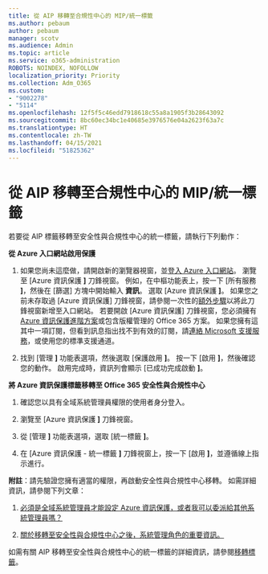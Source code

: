 ```yaml
---
title: 從 AIP 移轉至合規性中心的 MIP/統一標籤
ms.author: pebaum
author: pebaum
manager: scotv
ms.audience: Admin
ms.topic: article
ms.service: o365-administration
ROBOTS: NOINDEX, NOFOLLOW
localization_priority: Priority
ms.collection: Adm_O365
ms.custom:
- "9002278"
- "5114"
ms.openlocfilehash: 12f5f5c46edd7918618c55a8a1905f3b28643092
ms.sourcegitcommit: 8bc60ec34bc1e40685e3976576e04a2623f63a7c
ms.translationtype: HT
ms.contentlocale: zh-TW
ms.lasthandoff: 04/15/2021
ms.locfileid: "51825362"
---
```

# <a name="migration-from-aip-to-mipunified-labeling-in-the-compliance-center"></a>從 AIP 移轉至合規性中心的 MIP/統一標籤

若要從 AIP 標籤移轉至安全性與合規性中心的統一標籤，請執行下列動作：

**從 Azure 入口網站啟用保護**

1. 如果您尚未這麼做，請開啟新的瀏覽器視窗，並[登入 Azure 入口網站](https://docs.microsoft.com/azure/information-protection/deploy-use/configure-policy#signing-in-to-the-azure-portal)。 瀏覽至 [Azure 資訊保護 **]** 刀鋒視窗。 例如，在中樞功能表上，按一下 [所有服務 **]**，然後在 [篩選] 方塊中開始輸入 **資訊**。 選取 [Azure 資訊保護 **]**。 如果您之前未存取過 [Azure 資訊保護] 刀鋒視窗，請參閱一次性的[額外步驟](https://docs.microsoft.com/azure/information-protection/deploy-use/configure-policy#to-access-the-azure-information-protection-blade-for-the-first-time)以將此刀鋒視窗新增至入口網站。 若要開啟 [Azure 資訊保護] 刀鋒視窗，您必須擁有 [Azure 資訊保護進階方案](https://www.microsoft.com/cloud-platform/azure-information-protection-pricing)或包含版權管理的 Office 365 方案。 如果您擁有這其中一項訂閱，但看到訊息指出找不到有效的訂閱，請[連絡 Microsoft 支援服務](https://docs.microsoft.com/azure/information-protection/get-started/information-support#to-contact-microsoft-support)，或使用您的標準支援通道。

2. 找到 [管理 **]** 功能表選項，然後選取 [保護啟用 **]**。 按一下 [啟用 **]**，然後確認您的動作。 啟用完成時，資訊列會顯示 [已成功完成啟動 **]**。

**將 Azure 資訊保護標籤移轉至 Office 365 安全性與合規性中心**

1. 確認您以具有全域系統管理員權限的使用者身分登入。

2. 瀏覽至 [Azure 資訊保護 **]** 刀鋒視窗。

3. 從 [管理 **]** 功能表選項，選取 [統一標籤 **]**。

4. 在 [Azure 資訊保護 - 統一標籤 **]** 刀鋒視窗上，按一下 [啟用 **]**，並遵循線上指示進行。

**附註**：請先驗證您擁有適當的權限，再啟動安全性與合規性中心移轉。 如需詳細資訊，請參閱下列文章：

1. [必須是全域系統管理員才能設定 Azure 資訊保護，或者我可以委派給其他系統管理員嗎？](https://docs.microsoft.com/azure/information-protection/faqs#do-you-need-to-be-a-global-admin-to-configure-azure-information-protection-or-can-i-delegate-to-other-administrators)

2. [關於移轉至安全性與合規性中心之後，系統管理角色的重要資訊。](https://docs.microsoft.com/azure/information-protection/configure-policy-migrate-labels#important-information-about-administrative-roles)

如需有關 AIP 移轉至安全性與合規性中心的統一標籤的詳細資訊，請參閱[移轉標籤](https://docs.microsoft.com/azure/information-protection/configure-policy-migrate-labels)。
